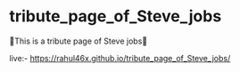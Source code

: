 # tribute_page_of_Steve_jobs
🚀This is a tribute page of Steve jobs🚀

live:- https://rahul46x.github.io/tribute_page_of_Steve_jobs/
